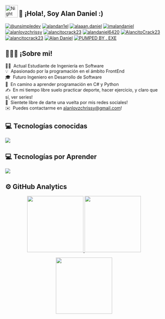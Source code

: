 <img alt="Night Coding" src="./assets/Hand%20Wave.gif" width='40' align="left"/><h2 align="left">👤 ¡Hola!, Soy Alan Daniel :)</h2>

<p align="left">

<a href = "mailto:alanlovzchrissy@gmail.com" target="blank"><img align="center" src="https://img.shields.io/badge/Gmail-D14836?style=for-the-badge&logo=gmail&logoColor=white" alt="@unsimpledev"  /></a>
<a href="(https://www.facebook.com/alandan1el/)" target="blank"><img align="center" src="https://img.shields.io/badge/Facebook-1877F2?style=for-the-badge&logo=facebook&logoColor=white" alt="alandan1el"  /></a>
<a href="(https://www.instagram.com/alaaan.daniel/)" target="blank"><img align="center" src="https://img.shields.io/badge/Instagram-E4405F?style=for-the-badge&logo=instagram&logoColor=white" alt="alaaan.daniel"  /></a>
<a href="(https://www.tiktok.com/@imalandaniel)" target="blank"><img align="center" src="https://img.shields.io/badge/TikTok-000000?style=for-the-badge&logo=tiktok&logoColor=white" alt="imalandaniel"  /></a>
<a href="(https://www.pinterest.com.mx/alanlovzchrissy/)" target="blank"><img align="center" src="https://img.shields.io/badge/Pinterest-%23E60023.svg?&style=for-the-badge&logo=Pinterest&logoColor=white" alt="alanlovzchrissy"  /></a>
<a href="(https://www.twitch.tv/alancitocrack23)" target="blank"><img align="center" src="https://img.shields.io/badge/Twitch-9146FF?style=for-the-badge&logo=twitch&logoColor=white" alt="alancitocrack23"  /></a>
<a href="(https://www.youtube.com/channel/UCapRTD14F1DGLxvualHgLhA)" target="blank"><img align="center" src="https://img.shields.io/badge/YouTube-FF0000?style=for-the-badge&logo=youtube&logoColor=white" alt="alandaniel6420"  /></a>
<a href="(https://www.xbox.com/es-MX/play/user/AlancitoCrack23)" target="blank"><img align="center" src="https://img.shields.io/badge/Xbox-107C10?style=for-the-badge&logo=xbox&logoColor=white" alt="AlancitoCrack23"  /></a>
<a href="(https://steamcommunity.com/profiles/76561199091088289/)" target="blank"><img align="center" src="https://img.shields.io/badge/Steam-000000?style=for-the-badge&logo=steam&logoColor=white" alt="alancitocrack23"  /></a>
<a href="(https://open.spotify.com/user/y4pfm7i7l1z51z06xxdes7kwu)" target="blank"><img align="center" src="https://img.shields.io/badge/Spotify-1ED760?&style=for-the-badge&logo=spotify&logoColor=white" alt="Alan Daniel"  /></a>
<a href="(https://www.epicgames.com/account/personal?productName=epicgames)" target="blank"><img align="center" src="https://img.shields.io/badge/Epic%20Games-313131?style=for-the-badge&logo=Epic%20Games&logoColor=white" alt="PUMPED BY . EXE"  /></a>

</p>

<h2>👨🏻‍💻 ¡Sobre mi!</h2>

👨‍💻 &nbsp;Actual Estudiante de Ingeniería en Software\
💡 &nbsp;Apasionado por la programación en el ámbito FrontEnd\
🎓 &nbsp;Futuro Ingeniero en Desarrollo de Software\
🌱 &nbsp;En camino a aprender programación en C# y Python\
✍️ &nbsp;En mi tiempo libre suelo practicar deporte, hacer ejercicio, y claro que sí, ver series!\
💭 &nbsp;Sientete libre de darte una vuelta por mis redes sociales!\
✉️ &nbsp;Puedes contactarme en alanlovzchrissy@gmail.com! 

<h2>💻 Tecnologías conocidas</h2>
<!--tech stack icons-->
<p align="left">
  <a href="https://skillicons.dev">
    <img src="https://skillicons.dev/icons?i=html,css,js,java,git,github,react,postman,vscode,bash,ps&perline=12" />
  </a>
</p>

<h2>💻 Tecnologías por Aprender</h2>
<!--tech stack icons-->
<p align="left">
  <a href="https://skillicons.dev">
    <img src="https://skillicons.dev/icons?i=cs,py,dotnet,nodejs,mysql&perline=12" />
  </a>
</p>

<h2> ⚙️ GitHub Analytics</h2>

<p align="center">
  <a href="https://github.com/Adityakanoi2001">
    <img height="180em" src="https://github-readme-stats-eight-theta.vercel.app/api?username=Adityakanoi2001&show_icons=true&theme=algolia&include_all_commits=true&count_private=true"/>
  </a>
  <a href="https://github.com/Adityakanoi2001">
    <img height="180em" src="https://github-readme-stats-eight-theta.vercel.app/api/top-langs/?username=Adityakanoi2001&layout=compact&langs_count=8&theme=algolia"/>
  </a>
</p>

<p align="center">
  <img height="180em" src="https://github-readme-streak-stats.herokuapp.com/?user=AdityaKanoi2001&theme=dark&hide_border=true"/>
</p>
